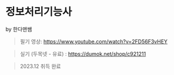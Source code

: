 # 정보처리기능사

by 한다맨쌤

> 필기 영상: https://www.youtube.com/watch?v=2FD56F3vHEY

> 실기 (두목넷 - 유료) : https://dumok.net/shop/c921211

> 2023.12 취득 완료